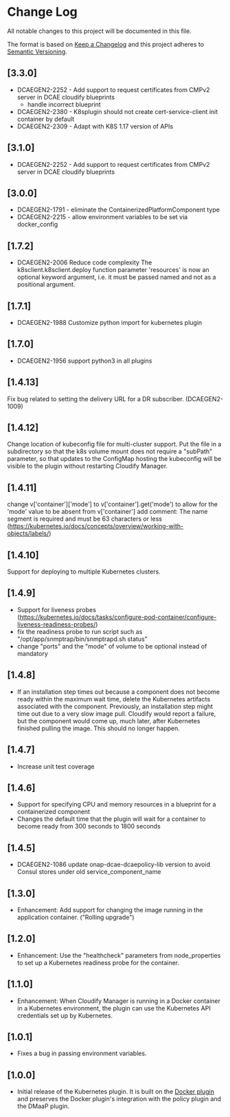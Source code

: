 # Change Log

All notable changes to this project will be documented in this file.

The format is based on [Keep a Changelog](http://keepachangelog.com/)
and this project adheres to [Semantic Versioning](http://semver.org/).

## [3.3.0]
* DCAEGEN2-2252 - Add support to request certificates from CMPv2 server in DCAE cloudify blueprints
  - handle incorrect blueprint
* DCAEGEN2-2380 - K8splugin should not create cert-service-client init container by default
* DCAEGEN2-2309 - Adapt with K8S 1.17 version of APIs

## [3.1.0]
* DCAEGEN2-2252 - Add support to request certificates from CMPv2 server in DCAE cloudify blueprints

## [3.0.0]
* DCAEGEN2-1791 - eliminate the ContainerizedPlatformComponent type
* DCAEGEN2-2215 - allow environment variables to be set via docker_config

## [1.7.2]
* DCAEGEN2-2006 Reduce code complexity
 The k8sclient.k8sclient.deploy function parameter 'resources' is now an optional
 keyword argument, i.e. it must be passed named and not as a positional argument.

## [1.7.1]
* DCAEGEN2-1988 Customize python import for kubernetes plugin

## [1.7.0]
* DCAEGEN2-1956 support python3 in all plugins

## [1.4.13]
 Fix bug related to setting the delivery URL for a DR subscriber.  (DCAEGEN2-1009)

## [1.4.12]
 Change location of kubeconfig file for multi-cluster support.  Put the
 file in a subdirectory so that the k8s volume mount does not require a
 "subPath" parameter, so that updates to the ConfigMap hosting the kubeconfig
 will be visible to the plugin without restarting Cloudify Manager.

## [1.4.11]
 change v['container']['mode'] to v['container'].get('mode') to allow for
 the 'mode' value to be absent from v['container']
 add comment: The name segment is required and must be 63 characters or less
 (https://kubernetes.io/docs/concepts/overview/working-with-objects/labels/)

## [1.4.10]
 Support for deploying to multiple Kubernetes clusters.

## [1.4.9]
* Support for liveness probes (https://kubernetes.io/docs/tasks/configure-pod-container/configure-liveness-readiness-probes/)
* fix the readiness probe to run script such as "/opt/app/snmptrap/bin/snmptrapd.sh status"
* change "ports" and the "mode" of volume to be optional instead of mandatory

## [1.4.8]
* If an installation step times out because a component does not become ready within the maximum wait time,
delete the Kubernetes artifacts associated with the component.  Previously, an installation step might time
out due to a very slow image pull.  Cloudify would report a failure, but the component would come up, much
later, after Kubernetes finished pulling the image.   This should no longer happen.

## [1.4.7]
* Increase unit test coverage

## [1.4.6]
* Support for specifying CPU and memory resources in a blueprint for a containerized component
* Changes the default time that the plugin will wait for a container to become ready from 300 seconds to 1800 seconds

## [1.4.5]
* DCAEGEN2-1086 update onap-dcae-dcaepolicy-lib version to avoid Consul stores under old service_component_name

## [1.3.0]
* Enhancement: Add support for changing the image running in the application container.  ("Rolling upgrade")

## [1.2.0]
* Enhancement: Use the "healthcheck" parameters from node_properties to set up a
Kubernetes readiness probe for the container.

## [1.1.0]
* Enhancement: When Cloudify Manager is running in a Docker container in a Kubernetes environment, the plugin can use the Kubernetes API credentials set up by Kubernetes.

## [1.0.1]
* Fixes a bug in passing environment variables.

## [1.0.0]

* Initial release of the Kubernetes plugin.  It is built on the [Docker plugin](../docker) and preserves the Docker plugin's integration with the policy plugin and the DMaaP plugin.
